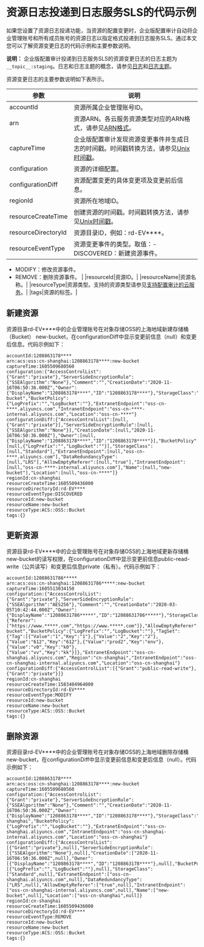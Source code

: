 # 资源日志投递到日志服务SLS的代码示例

如果您设置了资源日志投递功能，当资源的配置变更时，企业版配置审计自动将企业管理账号和所有成员账号的资源日志以指定格式投递到日志服务SLS。通过本文您可以了解资源变更日志的代码示例和主要参数说明。

**说明：** 企业版配置审计投递到日志服务SLS的资源变更日志的日志主题为`__topic__:staging`。日志和日志主题的概念，请参见[日志](/cn.zh-CN/产品简介/基本概念/日志.md)和[日志主题](/cn.zh-CN/产品简介/基本概念/日志主题.md)。

资源变更日志的主要参数说明如下表所示。

|参数|说明|
|--|--|
|accountId|资源所属企业管理账号ID。|
|arn|资源ARN。各云服务资源类型对应的ARN格式，请参见[ARN格式]()。|
|captureTime|企业版配置审计发现资源变更事件并生成日志的时间戳。时间戳转换方法，请参见[Unix时间戳](https://oktools.net/timestamp)。|
|configuration|资源的详细配置。|
|configurationDiff|资源配置变更的具体变更项及变更前后信息。|
|regionId|资源所在地域ID。|
|resourceCreateTime|创建资源的时间戳。时间戳转换方法，请参见[Unix时间戳](https://oktools.net/timestamp)。|
|resourceDirectoryId|资源目录ID，例如：rd-EV\*\*\*\*。|
|resourceEventType|资源变更事件的类型。取值：-   DISCOVERED：新建资源事件。
-   MODIFY：修改资源事件。
-   REMOVE：删除资源事件。 |
|resourceId|资源ID。|
|resourceName|资源名称。|
|resourceType|资源类型。支持的资源类型请参见[支持配置审计的云服务](/cn.zh-CN/产品简介/支持配置审计的云服务.md)。|
|tags|资源的标签。|

## 新建资源

资源目录rd-EV\*\*\*\*中的企业管理账号在对象存储OSS的上海地域新建存储桶（Bucket） new-bucket，在configurationDiff中显示变更前信息（null）和变更后信息。代码示例如下：

```
accountId:1208863178****
arn:acs:oss:cn-shanghai:1208863178****:new-bucket
captureTime:1605509680560
configuration:{"AccessControlList":{"Grant":"private"},"ServerSideEncryptionRule":{"SSEAlgorithm":"None"},"Comment":"","CreationDate":"2020-11-16T06:50:36.000Z","Owner":{"DisplayName":"1208863178****","ID":"1208863178****"},"StorageClass":"Standard","DataRedundancyType":"LRS","AllowEmptyReferer":"true","Name":"new-bucket","BucketPolicy":{"LogPrefix":"","LogBucket":""},"ExtranetEndpoint":"oss-cn-****.aliyuncs.com","IntranetEndpoint":"oss-cn-****-internal.aliyuncs.com","Location":"oss-cn-****"}
configurationDiff:{"AccessControlList":[null,{"Grant":"private"}],"ServerSideEncryptionRule":[null,{"SSEAlgorithm":"None"}],"CreationDate":[null,"2020-11-16T06:50:36.000Z"],"Owner":[null,{"DisplayName":"1208863178****","ID":"1208863178****"}],"BucketPolicy":[null,{"LogPrefix":"","LogBucket":""}],"StorageClass":[null,"Standard"],"ExtranetEndpoint":[null,"oss-cn-****.aliyuncs.com"],"DataRedundancyType":[null,"LRS"],"AllowEmptyReferer":[null,"true"],"IntranetEndpoint":[null,"oss-cn-****-internal.aliyuncs.com"],"Name":[null,"new-bucket"],"Location":[null,"oss-cn-****"]}
regionId:cn-shanghai
resourceCreateTime:1605509436000
resourceDirectoryId:rd-EV****
resourceEventType:DISCOVERED
resourceId:new-bucket
resourceName:new-bucket
resourceType:ACS::OSS::Bucket
tags:{}
```

## 更新资源

资源目录rd-EV\*\*\*\*中的企业管理账号在对象存储OSS的上海地域更新存储桶new-bucket的读写权限，在configurationDiff中显示变更前信息public-read-write（公共读写）和变更后信息private（私有）。代码示例如下：

```
accountId:12088631786*****
arn:acs:oss:cn-shanghai:12088631786*****:new-bucket
captureTime:1605513034150
configuration:{"AccessControlList":{"Grant":"private"},"ServerSideEncryptionRule":{"SSEAlgorithm":"AES256"},"Comment":"","CreationDate":"2020-03-05T10:42:44.000Z","Owner":{"DisplayName":"12088631786*****","ID":"12088631786*****"},"StorageClass":"Standard","DataRedundancyType":"LRS","RefererList":{"Referer":["https://www.*****.com","https://www.*****.com"]},"AllowEmptyReferer":"false","Name":"new-bucket","BucketPolicy":{"LogPrefix":"","LogBucket":""},"TagSet":{"Tag":[{"Value":"1","Key":"1"},{"Value":"2","Key":"2"},{"Value":"612","Key":"612"},{"Value":"prod2","Key":"env"},{"Value":"v0","Key":"k0"},{"Value":"vv","Key":"kk"}]},"ExtranetEndpoint":"oss-cn-shanghai.aliyuncs.com","Region":"cn-shanghai","IntranetEndpoint":"oss-cn-shanghai-internal.aliyuncs.com","Location":"oss-cn-shanghai"}
configurationDiff:{"AccessControlList":[{"Grant":"public-read-write"},{"Grant":"private"}]}
regionId:cn-shanghai
resourceCreateTime:1583404964000
resourceDirectoryId:rd-EV****
resourceEventType:MODIFY
resourceId:new-bucket
resourceName:new-bucket
resourceType:ACS::OSS::Bucket
tags:{}
```

## 删除资源

资源目录rd-EV\*\*\*\*中的企业管理账号在对象存储OSS的上海地域删除存储桶new-bucket，在configurationDiff中显示变更前信息和变更后信息（null）。代码示例如下：

```
accountId:1208863178****
arn:acs:oss:cn-shanghai:1208863178****:new-bucket
captureTime:1605509680560
configuration:{"AccessControlList":{"Grant":"private"},"ServerSideEncryptionRule":{"SSEAlgorithm":"None"},"Comment":"","CreationDate":"2020-11-16T06:50:36.000Z","Owner":{"DisplayName":"1208863178****","ID":"1208863178****"},"StorageClass":"Standard","DataRedundancyType":"LRS","AllowEmptyReferer":"true","Name":"cn-shanghai","BucketPolicy":{"LogPrefix":"","LogBucket":""},"ExtranetEndpoint":"oss-cn-shanghai.aliyuncs.com","IntranetEndpoint":"oss-cn-shanghai-internal.aliyuncs.com","Location":"oss-cn-shanghai"}
configurationDiff:{"AccessControlList":[{"Grant":"private"},null],"ServerSideEncryptionRule":[{"SSEAlgorithm":"None"},null],"CreationDate":["2020-11-16T06:50:36.000Z",null],"Owner":[{"DisplayName":"1208863178****","ID":"1208863178****"},null],"BucketPolicy":[{"LogPrefix":"","LogBucket":""},null],"StorageClass":["Standard",null],"ExtranetEndpoint":["oss-cn-shanghai.aliyuncs.com",null],"DataRedundancyType":["LRS",null],"AllowEmptyReferer":["true",null],"IntranetEndpoint":["oss-cn-shanghai-internal.aliyuncs.com",null],"Name":["new-bucket",null],"Location":["oss-cn-shanghai",null]}
regionId:cn-shanghai
resourceCreateTime:1605509436000
resourceDirectoryId:rd-EV****
resourceEventType:REMOVE
resourceId:new-bucket
resourceName:new-bucket
resourceType:ACS::OSS::Bucket
tags:{}
```


